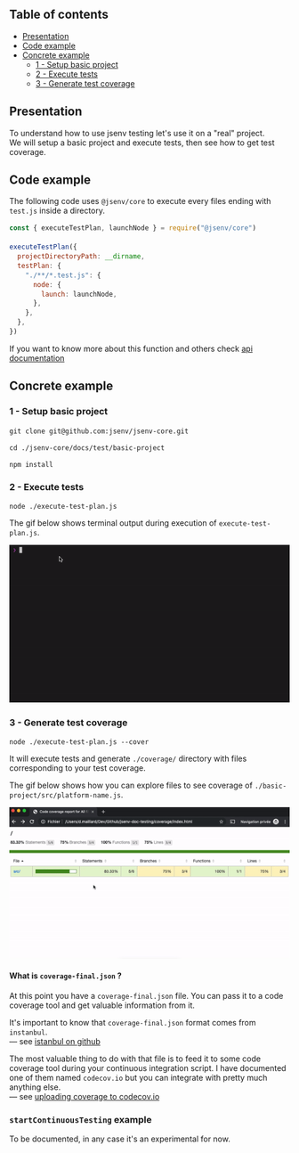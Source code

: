## Table of contents

- [Presentation](#Presentation)
- [Code example](#code-example)
- [Concrete example](#concrete-example)
  - [1 - Setup basic project](#1---setup-basic-project)
  - [2 - Execute tests](#2---execute-tests)
  - [3 - Generate test coverage](#3---generate-test-coverage)

## Presentation

To understand how to use jsenv testing let's use it on a "real" project.<br /> We will setup a basic project and execute tests, then see how to get test coverage.

## Code example

The following code uses `@jsenv/core` to execute every files ending with `test.js` inside a directory.

```js
const { executeTestPlan, launchNode } = require("@jsenv/core")

executeTestPlan({
  projectDirectoryPath: __dirname,
  testPlan: {
    "./**/*.test.js": {
      node: {
        launch: launchNode,
      },
    },
  },
})
```

If you want to know more about this function and others check [api documentation](./api.md)

## Concrete example

### 1 - Setup basic project

```console
git clone git@github.com:jsenv/jsenv-core.git
```

```console
cd ./jsenv-core/docs/test/basic-project
```

```console
npm install
```

### 2 - Execute tests

```console
node ./execute-test-plan.js
```

The gif below shows terminal output during execution of `execute-test-plan.js`.

![test terminal recording](./test-terminal-recording.gif)

### 3 - Generate test coverage

```console
node ./execute-test-plan.js --cover
```

It will execute tests and generate `./coverage/` directory with files corresponding to your test coverage.

The gif below shows how you can explore files to see coverage of `./basic-project/src/platform-name.js`.

![browsing coverage recording](./coverage-browsing-recording.gif)

#### What is `coverage-final.json` ?

At this point you have a `coverage-final.json` file. You can pass it to a code coverage tool and get valuable information from it.<br />

It's important to know that `coverage-final.json` format comes from `instanbul`.<br />
— see [istanbul on github](https://github.com/gotwarlost/istanbul)

The most valuable thing to do with that file is to feed it to some code coverage tool during your continuous integration script.
I have documented one of them named `codecov.io` but you can integrate with pretty much anything else.<br />
— see [uploading coverage to codecov.io](./docs/uploading-coverage-to-codecov.md)

### `startContinuousTesting` example

To be documented, in any case it's an experimental for now.
